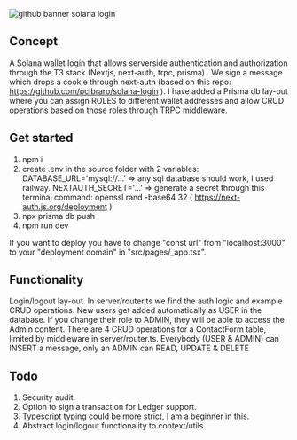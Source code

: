 ![github banner solana login](https://user-images.githubusercontent.com/112099041/217245430-e53ea52c-0d96-415f-8608-448565a637ad.png)


## Concept

A Solana wallet login that allows serverside authentication and authorization through the T3 stack (Nextjs, next-auth, trpc, prisma) .  We sign a message which drops a cookie through next-auth (based on this repo: https://github.com/pcibraro/solana-login ).  I have added a Prisma db lay-out where you can assign ROLES to different  wallet addresses and allow CRUD operations based on those roles through TRPC middleware.

## Get started

1) npm i
2) create .env in the source folder with 2 variables:
     DATABASE_URL='mysql://...'  => any sql database should work, I used railway.
     NEXTAUTH_SECRET='...'  => generate a secret through this terminal command: openssl rand -base64 32
                            ( https://next-auth.js.org/deployment )
3) npx prisma db push
4) npm run dev

If you want to deploy you have to change  "const url" from "localhost:3000" to your "deployment domain" in "src/pages/_app.tsx".

## Functionality

Login/logout lay-out. In server/router.ts we find the auth logic and example CRUD operations.  New users get added automatically as USER in the database.  If you change their role to ADMIN, they will be able to access the Admin content.  There are 4 CRUD operations for a ContactForm table, limited by middleware in server/router.ts.  Everybody (USER & ADMIN) can INSERT a message, only an ADMIN can READ, UPDATE & DELETE

## Todo

1) Security audit.
2) Option to sign a transaction for Ledger support.
3) Typescript typing could be more strict, I am a beginner in this.
4) Abstract login/logout functionality to context/utils.
